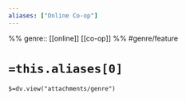 ```yaml
---
aliases: ["Online Co-op"]
---
```

%%
genre:: [[online]] [[co-op]]
%%
#genre/feature 

# `=this.aliases[0]`
`$=dv.view("attachments/genre")`